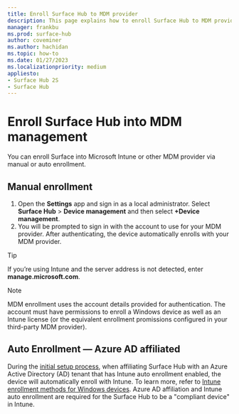 ```yaml
---
title: Enroll Surface Hub to MDM provider
description: This page explains how to enroll Surface Hub to MDM provider
manager: frankbu
ms.prod: surface-hub
author: coveminer
ms.author: hachidan
ms.topic: how-to
ms.date: 01/27/2023
ms.localizationpriority: medium
appliesto:
- Surface Hub 2S
- Surface Hub
---
```


# Enroll Surface Hub into MDM management

You can enroll Surface into Microsoft Intune or other MDM provider via manual or auto enrollment.

## Manual enrollment

1. Open the **Settings** app and sign in as a local administrator. Select **Surface Hub** > **Device management** and then select **+Device management**.
2. You will be prompted to sign in with the account to use for your MDM provider. After authenticating, the device automatically enrolls with your MDM provider.

> [!TIP]
> If you’re using Intune and the server address is not detected, enter **manage.microsoft.com**.
   
> [!NOTE]
> MDM enrollment uses the account details provided for authentication. The account must have permissions to enroll a Windows device as well as an Intune license (or the equivalent enrollment promissions configured in your third-party MDM provider).

## Auto Enrollment — Azure AD affiliated

During the [initial setup process](/surface-hub/first-run-program-surface-hub#microsoft-azure-active-directory), when affiliating Surface Hub with an Azure Active Directory (AD) tenant that has Intune auto enrollment enabled, the device will automatically enroll with Intune. To learn more, refer to [Intune enrollment methods for Windows devices](/intune/enrollment/windows-enrollment-methods). Azure AD affiliation and Intune auto enrollment are required for the Surface Hub to be a "compliant device" in Intune. 